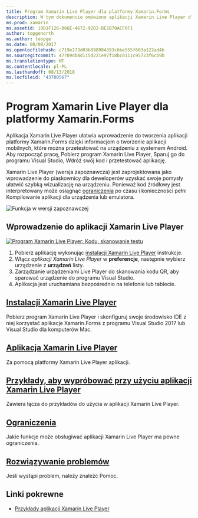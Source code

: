```yaml
---
title: Program Xamarin Live Player dla platformy Xamarin.Forms
description: W tym dokumencie omówiono aplikacji Xamarin Live Player dla platformy Xamarin.Forms, zawierająca opis instalacji, aplikacja Xamarin Live Player, próbek do użycia przy użyciu aplikacji Xamarin Live Player, ograniczenia i rozwiązywanie problemów.
ms.prod: xamarin
ms.assetid: 19B1F126-866E-4672-92D2-BE2B70ACF0F1
author: topgenorth
ms.author: toopge
ms.date: 08/08/2017
ms.openlocfilehash: c719e273d03b898984393c6be555f603a122ad4b
ms.sourcegitcommit: 47709db4d115d221e97f18bc8111c95723f6cb9b
ms.translationtype: MT
ms.contentlocale: pl-PL
ms.lasthandoff: 08/13/2018
ms.locfileid: "43780567"
---
```

# <a name="xamarin-live-player-for-xamarinforms"></a>Program Xamarin Live Player dla platformy Xamarin.Forms

Aplikacja Xamarin Live Player ułatwia wprowadzenie do tworzenia aplikacji platformy Xamarin.Forms dzięki informacjom o tworzenie aplikacji mobilnych, które można przetestować na urządzeniu z systemem Android. Aby rozpocząć pracę, Pobierz program Xamarin Live Player, Sparuj go do programu Visual Studio, Wdróż swój kod i przetestować aplikację.

Xamarin Live Player (wersja zapoznawcza) jest zaprojektowana jako wprowadzenie do piaskownicy dla deweloperów uzyskać swoje pomysły ułatwić szybką wizualizację na urządzeniu. Ponieważ kod źródłowy jest interpretowany może osiągnąć [ograniczenia](limitations.md) po czasu i konieczności pełni Kompilowanie aplikacji dla urządzenia lub emulatora.

![Funkcja w wersji zapoznawczej](~/media/shared/preview.png)

## <a name="get-started-with-xamarin-live-player"></a>Wprowadzenie do aplikacji Xamarin Live Player

[![Program Xamarin Live Player: Kodu, skanowanie testu](images/xamarin-live.png)](images/xamarin-live-sml.png#lightbox)

1. Pobierz aplikację wykonując [instalacji Xamarin Live Player](install.md) instrukcje.
2. Włącz *aplikacji Xamarin Live Player* w **preferencje**, następnie wybierz urządzenie z **urządzeń** listy.
3. Zarządzanie urządzeniami Live Player do skanowania kodu QR, aby sparować urządzenie do programu Visual Studio.
4. Aplikacja jest uruchamiana bezpośrednio na telefonie lub tablecie.

## <a name="xamarin-live-player-setupinstallmd"></a>[Instalacji Xamarin Live Player](install.md)

Pobierz program Xamarin Live Player i skonfiguruj swoje środowisko IDE z niej korzystać aplikacje Xamarin.Forms z programu Visual Studio 2017 lub Visual Studio dla komputerów Mac. 

## <a name="xamarin-live-player-appplayermd"></a>[Aplikacja Xamarin Live Player](player.md)

Za pomocą platformy Xamarin Live Player aplikacji.

## <a name="samples-to-try-with-xamarin-live-playersamplesmd"></a>[Przykłady, aby wypróbować przy użyciu aplikacji Xamarin Live Player](samples.md)

Zawiera łącza do przykładów do użycia w aplikacji Xamarin Live Player.

## <a name="limitationslimitationsmd"></a>[Ograniczenia](limitations.md)

Jakie funkcje może obsługiwać aplikacji Xamarin Live Player ma pewne ograniczenia.

## <a name="troubleshootingtroubleshootingmd"></a>[Rozwiązywanie problemów](troubleshooting.md)

Jeśli wystąpi problem, należy znaleźć Pomoc.

## <a name="related-links"></a>Linki pokrewne

- [Przykłady aplikacji Xamarin Live Player](https://developer.xamarin.com/samples/xamarin-live-player/all/)
